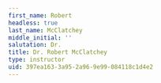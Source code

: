 ```yaml
---
first_name: Robert
headless: true
last_name: McClatchey
middle_initial: ''
salutation: Dr.
title: Dr. Robert McClatchey
type: instructor
uid: 397ea163-3a95-2a96-9e99-084118c1d4e2
---
```

